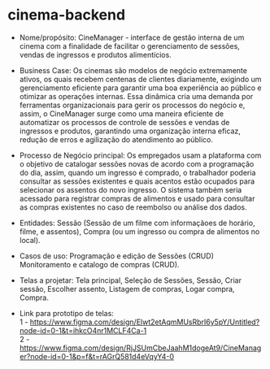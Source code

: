 # cinema-backend

* Nome/propósito: CineManager - interface de gestão interna de um cinema com a finalidade de facilitar o gerenciamento de sessões, vendas de ingressos e produtos alimentícios.

* Business Case: Os cinemas são modelos de negócio extremamente ativos, os quais recebem centenas de clientes diariamente, exigindo um gerenciamento eficiente para garantir uma boa experiência ao público e otimizar as operações internas. Essa dinâmica cria uma demanda por ferramentas organizacionais para gerir os processos do negócio e, assim, o CineManager surge como uma maneira eficiente de automatizar os processos de controle de sessões e vendas de ingressos e produtos, garantindo uma organização interna eficaz, redução de erros e agilização do atendimento ao público.

* Processo de Negócio principal: Os empregados usam a plataforma com o objetivo de catalogar sessões novas de acordo com a programação do dia, assim, quando um ingresso é comprado, o trabalhador poderia consultar as sessões existentes e quais acentos estão ocupados para selecionar os assentos do novo ingresso. O sistema também seria acessado para registrar compras de alimentos e usado para consultar as compras existentes no caso de reembolso ou análise dos dados.

* Entidades: Sessão (Sessão de um filme com informaçãoes de horário, filme, e assentos), Compra (ou um ingresso ou compra de alimentos no local).

* Casos de uso: Programação e edição de Sessões (CRUD) Monitoramento e catalogo de compras (CRUD).

* Telas a projetar: Tela principal, Seleção de Sessões, Sessão, Criar sessão, Escolher assento, Listagem de compras, Logar compra, Compra.

* Link para prototipo de telas:                                                                                                                        
  1 - https://www.figma.com/design/Elwt2etAqmMUsRbrI6y5pY/Untitled?node-id=0-1&t=ihkcO4nr1MCLF4Ca-1                                                                                                                
  2 - https://www.figma.com/design/RjJSUmCbeJaahM1dogeAt9/CineManager?node-id=0-1&p=f&t=rAGrQ581d4eVqyY4-0
